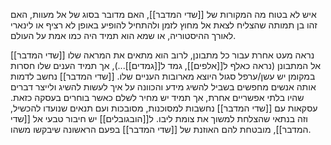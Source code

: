 איש לא בטוח מה המקורות של [[שדי המדבר]], האם מדובר בסוג של אל מעוות, האם זהו בן תמותה שהצליח לצאת אל מחוץ לזמן ולהתחיל להופיע באופן לא רציף או לינארי לאורך ההיסטוריה, או שמא הוא תמיד היה כמו אמת על העולם.

[[שדי המדבר]] נראה מעט אחרת עבור כל מתבונן, לרוב הוא מתאים את המראה שלו אל המתבונן (נראה כאלף ל[[אלפים]], גמד ל[[גמדים]]...), אך תמיד הענים שלו חסרות במקומן יש עשן/ערפל סגול היוצא מארובות העניים שלו.
[[שדי המדבר]] נחשב לדמות אותה אנשים מחפשים בשביל להשיג מידע והכוונה על איך לעשות להשיג ולייצר דברים שהיו בלתי אפשריים אחרת, אך תמיד יש מחיר לשלם כאשר בוחרים בעסקה כזאת.
עסקאות עם [[שדי המדבר]] נחשבות למסוכנות, מסובכות ועם תנאים שנועדו להכשיל, וזה בנתאי שהצלחת למשוך את צומת ליבו.
ל[[הובגובלים]] יש חיבור טבעי אל [[שדי המדבר]], מובטחת להם האוזנת של [[שדי המדבר]] בפעם הראשונה שיבקשו משהו.